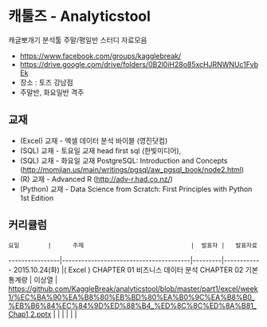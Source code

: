 # 캐툴즈 - Analyticstool

캐글뽀개기 분석툴 주말/평일반 스터디 자료모음

* https://www.facebook.com/groups/kagglebreak/
* https://drive.google.com/drive/folders/0B2l0iH28o85xcHJRNWNUc1FvbEk
* 장소 : 토즈 강남점 
* 주말반, 화요일반 격주

## 교재
* (Excel) 교재 - 엑셀 데이터 분석 바이블 (영진닷컴) 
* (SQL) 교재 - 토요일 교재 head first sql (한빛미디어), 
* (SQL) 교재 - 화요일 교재 PostgreSQL: Introduction and Concepts (http://momjian.us/main/writings/pgsql/aw_pgsql_book/node2.html) 
* (R) 교재 - Advanced R (http://adv-r.had.co.nz/) 
* (Python) 교재 - Data Science from Scratch: First Principles with Python 1st Edition


## 커리큘럼
    요일        |      주제                              |  발표자 |   발표자료
----------------|----------------------------------------|---------|------------
2015.10.24(화)  |( Excel ) CHAPTER 01 비즈니스 데이터 분석  CHAPTER 02 기본 통계량 | 이상열 | <https://github.com/KaggleBreak/analyticstool/blob/master/part1/excel/week1/%EC%BA%90%EA%B8%80%EB%BD%80%EA%B0%9C%EA%B8%B0_%EB%B6%84%EC%84%9D%ED%88%B4_%ED%8C%8C%ED%8A%B81_Chap1,2.pptx>
                |                                        |         |
                |                                        |         |
